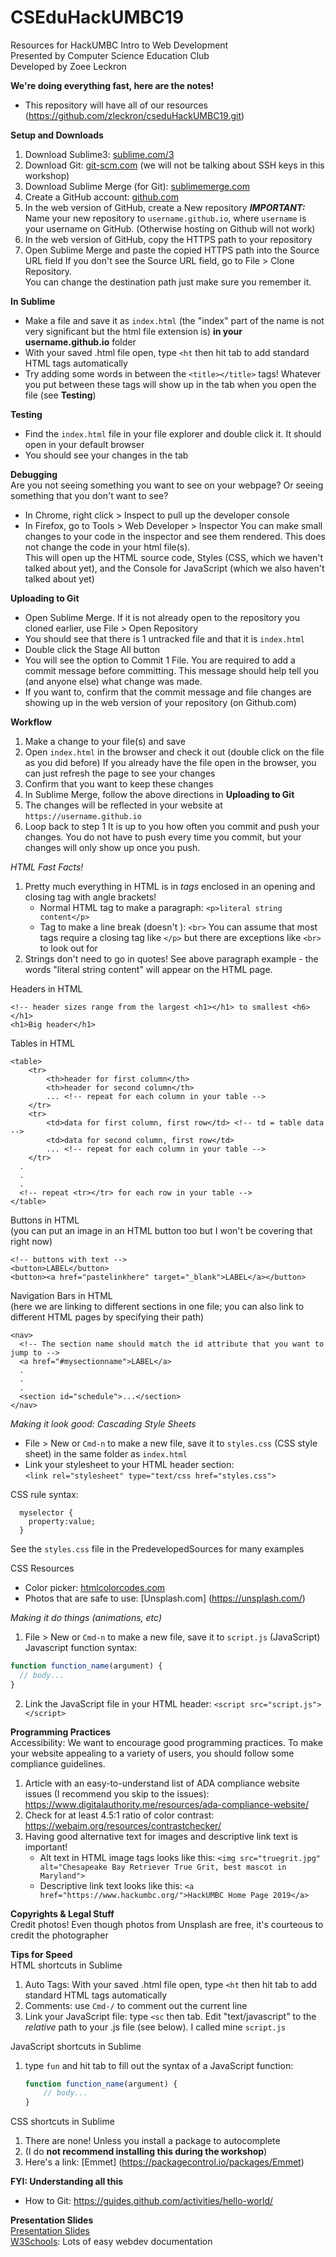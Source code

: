 
# CSEduHackUMBC19
Resources for HackUMBC Intro to Web Development  
Presented by Computer Science Education Club  
Developed by Zoee Leckron

__We're doing everything fast, here are the notes!__
- This repository will have all of our resources (https://github.com/zleckron/cseduHackUMBC19.git)

__Setup and Downloads__
1. Download Sublime3: [sublime.com/3](https://www.sublimetext.com/3)
2. Download Git: [git-scm.com](https://git-scm.com/downloads)
  (we will not be talking about SSH keys in this workshop)
3. Download Sublime Merge (for Git): [sublimemerge.com](https://www.sublimemerge.com/)
4. Create a GitHub account: [github.com](https://github.com/)
5. In the web version of GitHub, create a New repository
  *__IMPORTANT:__* Name your new repository to `username.github.io`, where `username` is your username on GitHub.
  (Otherwise hosting on Github will not work)
6. In the web version of GitHub, copy the HTTPS path to your repository
7. Open Sublime Merge and paste the copied HTTPS path into the Source URL field
  If you don't see the Source URL field, go to File > Clone Repository.  
  You can change the destination path just make sure you remember it.

__In Sublime__
- Make a file and save it as `index.html` (the "index" part of the name is not very significant but the html file extension is) __in your username.github.io__ folder
- With your saved .html file open, type `<ht` then hit tab to add standard HTML tags automatically
- Try adding some words in between the `<title></title>` tags! Whatever you put between these tags will show up in the tab when you open the file (see __Testing__)

__Testing__
- Find the `index.html` file in your file explorer and double click it. It should open in your default browser
- You should see your changes in the tab

__Debugging__  
Are you not seeing something you want to see on your webpage? Or seeing something that you don't want to see?
- In Chrome, right click > Inspect to pull up the developer console
- In Firefox, go to Tools > Web Developer > Inspector
You can make small changes to your code in the inspector and see them rendered. This does not change the code in your html file(s).  
This will open up the HTML source code, Styles (CSS, which we haven't talked about yet), and the Console for JavaScript (which we also haven't talked about yet)

__Uploading to Git__
- Open Sublime Merge. If it is not already open to the repository you cloned earlier, use File > Open Repository
- You should see that there is 1 untracked file and that it is `index.html`
- Double click the Stage All button
- You will see the option to Commit 1 File. You are required to add a commit message before committing. This message should help tell you (and anyone else) what change was made.
- If you want to, confirm that the commit message and file changes are showing up in the web version of your repository (on Github.com)

__Workflow__
1. Make a change to your file(s) and save
2. Open `index.html` in the browser and check it out (double click on the file as you did before)
    If you already have the file open in the browser, you can just refresh the page to see your changes
3. Confirm that you want to keep these changes
4. In Sublime Merge, follow the above directions in __Uploading to Git__
5. The changes will be reflected in your website at `https://username.github.io`
6. Loop back to step 1
It is up to you how often you commit and push your changes. You do not have to push every time you commit, but your changes will only show up once you push.

_HTML Fast Facts!_
1. Pretty much everything in HTML is in _tags_ enclosed in an opening and closing tag with angle brackets!
    - Normal HTML tag to make a paragraph: `<p>literal string content</p>`
    - Tag to make a line break (doesn't ): `<br>`
  You can assume that most tags require a closing tag like `</p>` but there are exceptions like `<br>` to look out for
2. Strings don't need to go in quotes! See above paragraph example - the words "literal string content" will appear on the HTML page.  

Headers in HTML
```
<!-- header sizes range from the largest <h1></h1> to smallest <h6></h1>
<h1>Big header</h1>
```  
Tables in HTML
```
<table>
	<tr>
		<th>header for first column</th>
		<th>header for second column</th>
		... <!-- repeat for each column in your table -->
	</tr>
	<tr>
		<td>data for first column, first row</td> <!-- td = table data -->
		<td>data for second column, first row</td>
		... <!-- repeat for each column in your table -->
	</tr>
  .
  .
  .
  <!-- repeat <tr></tr> for each row in your table -->
</table>
```  
Buttons in HTML  
(you can put an image in an HTML button too but I won't be covering that right now)  
```
<!-- buttons with text -->
<button>LABEL</button>
<button><a href="pastelinkhere" target="_blank">LABEL</a></button>
```  
Navigation Bars in HTML  
(here we are linking to different sections in one file; you can also link to different HTML pages by specifying their path)
```
<nav>
  <!-- The section name should match the id attribute that you want to jump to -->
  <a href="#mysectionname">LABEL</a>
  .
  .
  .
  <section id="schedule">...</section>
</nav>
```

_Making it look good: Cascading Style Sheets_
- File > New or `Cmd-n` to make a new file, save it to `styles.css` (CSS style sheet) in the same folder as `index.html`  
- Link your stylesheet to your HTML header section:  
  `<link rel="stylesheet" type="text/css href="styles.css">`  

CSS rule syntax:
  ```
    myselector {
      property:value;
    }
  ```  
See the `styles.css` file in the PredevelopedSources for many examples  

CSS Resources  
- Color picker: [htmlcolorcodes.com](https://htmlcolorcodes.com/color-picker/)
- Photos that are safe to use: [Unsplash.com] (https://unsplash.com/)

_Making it do things (animations, etc)_
1. File > New or `Cmd-n` to make a new file, save it to `script.js` (JavaScript)
Javascript function syntax:
  ```javascript
  function function_name(argument) {
    // body...
  }
  ```  
2. Link the JavaScript file in your HTML header: `<script src="script.js"></script>`

__Programming Practices__  
Accessibility:
We want to encourage good programming practices. To make your website appealing to a variety of users, you should follow some compliance guidelines.
1. Article with an easy-to-understand list of ADA compliance website issues (I recommend you skip to the issues): https://www.digitalauthority.me/resources/ada-compliance-website/
2. Check for at least 4.5:1 ratio of color contrast: https://webaim.org/resources/contrastchecker/
3. Having good alternative text for images and descriptive link text is important!
    - Alt text in HTML image tags looks like this: `<img src="truegrit.jpg" alt="Chesapeake Bay Retriever True Grit, best mascot in Maryland">`
    - Descriptive link text looks like this: `<a href="https://www.hackumbc.org/">HackUMBC Home Page 2019</a>`  

__Copyrights & Legal Stuff__  
Credit photos! Even though photos from Unsplash are free, it's courteous to credit the photographer

__Tips for Speed__  
HTML shortcuts in Sublime
1. Auto Tags: With your saved .html file open, type `<ht` then hit tab to add standard HTML tags automatically
2. Comments: use `Cmd-/` to comment out the current line
3. Link your JavaScript file: type `<sc` then tab. Edit "text/javascript" to the _relative_ path to your .js file (see below). I called mine `script.js`

JavaScript shortcuts in Sublime
1. type `fun` and hit tab to fill out the syntax of a JavaScript function:
    ```javascript
    function function_name(argument) {
    	// body...
    }
    ```

CSS shortcuts in Sublime  
1. There are none! Unless you install a package to autocomplete
2. (I do __not recommend installing this during the workshop__)
3. Here's a link: [Emmet] (https://packagecontrol.io/packages/Emmet)

__FYI: Understanding all this__  

- How to Git: https://guides.github.com/activities/hello-world/

__Presentation Slides__  
[Presentation Slides](https://docs.google.com/presentation/d/1H1J-vem8cPNo6lDoYmNzqXwnJ8cDNd7kBEQ8M50v6Z0/edit?usp=sharing)  
[W3Schools](https://www.w3schools.com/): Lots of easy webdev documentation
